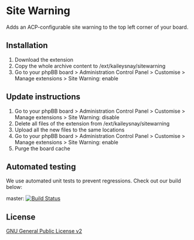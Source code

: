 # Site Warning

Adds an ACP-configurable site warning to the top left corner of your board.

## Installation

1. Download the extension
2. Copy the whole archive content to /ext/kaileysnay/sitewarning
3. Go to your phpBB board > Administration Control Panel > Customise > Manage extensions > Site Warning: enable

## Update instructions

1. Go to your phpBB board > Administration Control Panel > Customise > Manage extensions > Site Warning: disable
2. Delete all files of the extension from /ext/kaileysnay/sitewarning
3. Upload all the new files to the same locations
4. Go to your phpBB board > Administration Control Panel > Customise > Manage extensions > Site Warning: enable
5. Purge the board cache

## Automated testing

We use automated unit tests to prevent regressions. Check out our build below:

master: [![Build Status](https://github.com/kaileysnay/sitewarning/workflows/Tests/badge.svg)](https://github.com/kaileysnay/sitewarning/actions)

## License

[GNU General Public License v2](license.txt)

